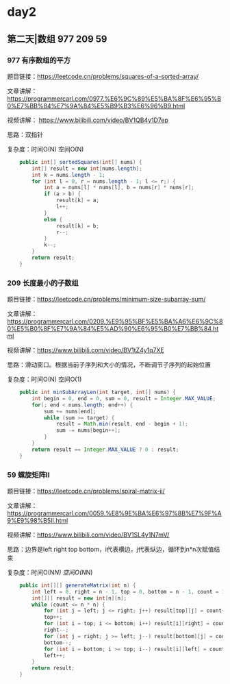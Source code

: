 # day2

## 第二天|数组 977 209 59

### 977 有序数组的平方
题目链接：https://leetcode.cn/problems/squares-of-a-sorted-array/

文章讲解：https://programmercarl.com/0977.%E6%9C%89%E5%BA%8F%E6%95%B0%E7%BB%84%E7%9A%84%E5%B9%B3%E6%96%B9.html

视频讲解： https://www.bilibili.com/video/BV1QB4y1D7ep 

思路：双指针

复杂度：时间O(N) 空间O(N)

```java
    public int[] sortedSquares(int[] nums) {
        int[] result = new int[nums.length];
        int k = nums.length - 1;
        for (int l = 0, r = nums.length - 1; l <= r;) {
            int a = nums[l] * nums[l], b = nums[r] * nums[r];
            if (a > b) {
                result[k] = a;
                l++;
            }
            else {
                result[k] = b;
                r--;
            }
            k--;
        }
        return result;
    }
```

### 209 长度最小的子数组
题目链接：https://leetcode.cn/problems/minimum-size-subarray-sum/

文章讲解：https://programmercarl.com/0209.%E9%95%BF%E5%BA%A6%E6%9C%80%E5%B0%8F%E7%9A%84%E5%AD%90%E6%95%B0%E7%BB%84.html

视频讲解：https://www.bilibili.com/video/BV1tZ4y1q7XE

思路：滑动窗口。根据当前子序列和大小的情况，不断调节子序列的起始位置

复杂度：时间O(N) 空间O(1) 
```java
    public int minSubArrayLen(int target, int[] nums) {
        int begin = 0, end = 0, sum = 0, result = Integer.MAX_VALUE;
        for(; end < nums.length; end++) {
            sum += nums[end];
            while (sum >= target) {
                result = Math.min(result, end - begin + 1);
                sum -= nums[begin++];
            }
        }
        return result == Integer.MAX_VALUE ? 0 : result;
    }
```

### 59 螺旋矩阵II
题目链接：https://leetcode.cn/problems/spiral-matrix-ii/

文章讲解：https://programmercarl.com/0059.%E8%9E%BA%E6%97%8B%E7%9F%A9%E9%98%B5II.html

视频讲解：https://www.bilibili.com/video/BV1SL4y1N7mV/

思路：边界是left right top bottom，i代表横边，j代表纵边，循环到n*n次赋值结束

复杂度：时间O(N*N) 空间O(N*N)
```java
    public int[][] generateMatrix(int n) {
        int left = 0, right = n - 1, top = 0, bottom = n - 1, count = 1;
        int[][] result = new int[n][n];
        while (count <= n * n) {
            for (int j = left; j <= right; j++) result[top][j] = count++;
            top++;
            for (int i = top; i <= bottom; i++) result[i][right] = count++;
            right--;
            for (int j = right; j >= left; j--) result[bottom][j] = count++;
            bottom--;
            for (int i = bottom; i >= top; i--) result[i][left] = count++;
            left++;
        }
        return result;
    }
```